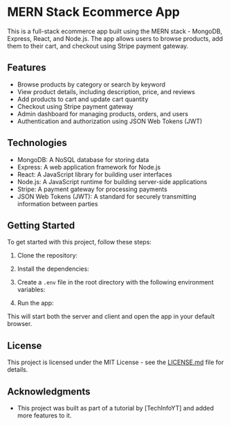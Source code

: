 # MERN Stack Ecommerce App

This is a full-stack ecommerce app built using the MERN stack - MongoDB, Express, React, and Node.js. The app allows users to browse products, add them to their cart, and checkout using Stripe payment gateway.

## Features

- Browse products by category or search by keyword
- View product details, including description, price, and reviews
- Add products to cart and update cart quantity
- Checkout using Stripe payment gateway
- Admin dashboard for managing products, orders, and users
- Authentication and authorization using JSON Web Tokens (JWT)

## Technologies

- MongoDB: A NoSQL database for storing data
- Express: A web application framework for Node.js
- React: A JavaScript library for building user interfaces
- Node.js: A JavaScript runtime for building server-side applications
- Stripe: A payment gateway for processing payments
- JSON Web Tokens (JWT): A standard for securely transmitting information between parties

## Getting Started

To get started with this project, follow these steps:

1. Clone the repository:


2. Install the dependencies:


3. Create a `.env` file in the root directory with the following environment variables:


4. Run the app:


This will start both the server and client and open the app in your default browser.

## License

This project is licensed under the MIT License - see the [LICENSE.md](LICENSE.md) file for details.

## Acknowledgments

- This project was built as part of a tutorial by [TechInfoYT] and added more features to it.
